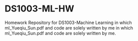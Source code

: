 # DS1003-ML-HW
Homework Repository for DS1003-Machine Learning in which ml_Yueqiu_Sun.pdf and code are solely written by me
in which ml_Yueqiu_Sun.pdf and code are solely written by me.
